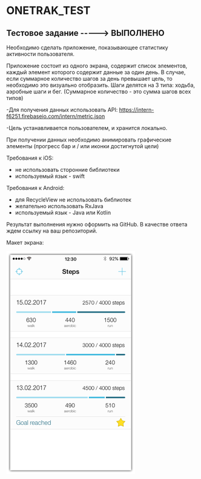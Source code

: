 # ONETRAK_TEST
Тестовое задание -----> ВЫПОЛНЕНО
----------------------------------------
Необходимо сделать приложение, показывающее статистику активности пользователя.

Приложение состоит из одного экрана, содержит список элементов, каждый элемент которого содержит данные за один день. В случае, если суммарное количество шагов за день превышает цель, то необходимо это визуально отобразить. Шаги делятся на 3 типа: ходьба, аэробные шаги и бег. (Суммарное количество - это сумма шагов всех типов)

-Для получения данных использовать API: https://intern-f6251.firebaseio.com/intern/metric.json

-Цель устанавливается пользователем, и хранится локально.

При получении данных необходимо анимировать графические элементы (прогресс бар и / или иконки достигнутой цели)

Требования к iOS:
- не использовать сторонние библиотеки
- используемый язык - swift

Требования к Android:
- для RecycleView не использовать библиотек
- желательно использовать RxJava
- используемый язык - Java или Kotlin

Результат выполнения нужно оформить на GitHub. В качестве ответа ждем ссылку на ваш репозиторий.

Макет экрана:

![](https://github.com/BOOMeranGG/ONETRAK_TEST/blob/master/123.png)
